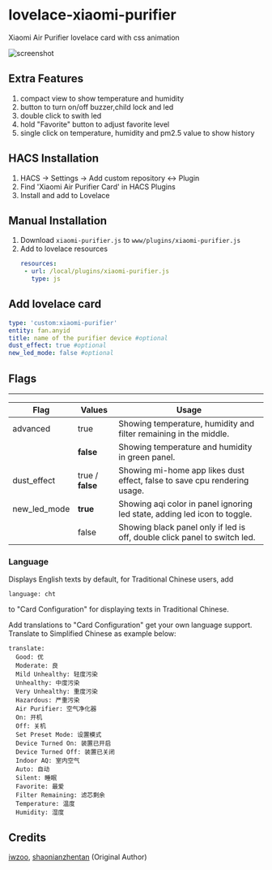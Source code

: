 # lovelace-xiaomi-purifier
Xiaomi Air Purifier lovelace card with css animation

![screenshot](https://user-images.githubusercontent.com/73251414/136708653-04b76202-5a67-446b-93d8-e544c0b6feb5.png)

## Extra Features
1. compact view to show temperature and humidity 
2. button to turn on/off buzzer,child lock and led
3. double click to swith led 
4. hold "Favorite" button to adjust favorite level
5. single click on temperature, humidity and pm2.5 value to show history

## HACS Installation
1. HACS -> Settings -> Add custom repository <-> Plugin
2. Find 'Xiaomi Air Purifier Card' in HACS Plugins
3. Install and add to Lovelace

## Manual Installation
1. Download `xiaomi-purifier.js` to `www/plugins/xiaomi-purifier.js`
1. Add to lovelace resources
   ``` yaml
   resources:
    - url: /local/plugins/xiaomi-purifier.js
      type: js
   ```
## Add lovelace card 
  ``` yaml
  type: 'custom:xiaomi-purifier'
  entity: fan.anyid
  title: name of the purifier device #optional
  dust_effect: true #optional
  new_led_mode: false #optional
  ```
  
## Flags
----------------------------
| Flag                     | Values                             | Usage                                                                       |
|--------------------------|------------------------------------|-----------------------------------------------------------------------------|
| advanced                 | true                               | Showing temperature, humidity and filter remaining in the middle.           |
|                          | **false**                          | Showing temperature and humidity in green panel.                            |
| dust_effect              | true / **false**                   | Showing mi-home app likes dust effect, false to save cpu rendering usage.   |
| new_led_mode             | **true**                           | Showing aqi color in panel ignoring led state, adding led icon to toggle.   |
|                          | false                              | Showing black panel only if led is off, double click panel to switch led.   |

### Language 
Displays English texts by default, for Traditional Chinese users, add 
```
language: cht
``` 
to "Card Configuration" for displaying texts in Traditional Chinese.

Add translations to "Card Configuration" get your own language support. Translate to Simplified Chinese as example below:
``` 
translate:
  Good: 优
  Moderate: 良
  Mild Unhealthy: 轻度污染
  Unhealthy: 中度污染
  Very Unhealthy: 重度污染
  Hazardous: 严重污染
  Air Purifier: 空气净化器
  On: 开机
  Off: 关机
  Set Preset Mode: 设置模式
  Device Turned On: 装置已开启
  Device Turned Off: 装置已关闭
  Indoor AQ: 室内空气
  Auto: 自动
  Silent: 睡眠
  Favorite: 最爱
  Filter Remaining: 滤芯剩余
  Temperature: 温度
  Humidity: 湿度

```


## Credits
[iwzoo](https://github.com/iwzoo/lovelace-xiaomi-purifier), 
[shaonianzhentan](https://github.com/shaonianzhentan/lovelace-air-filter) (Original Author)
